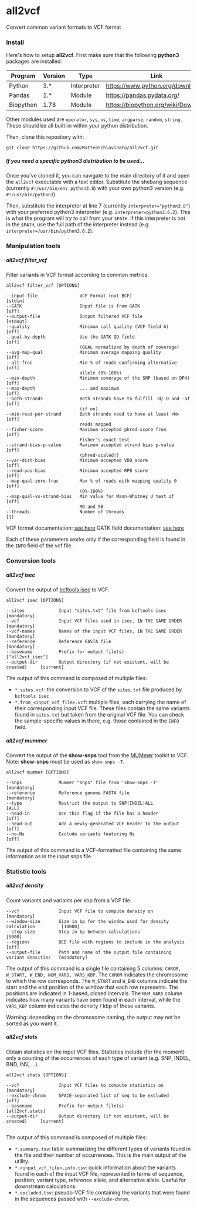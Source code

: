 # all2vcf

Convert common variant formats to VCF format

### Install

Here's how to setup **all2vcf**. First make sure that the following **python3** packages are installed:

| Program     | Version | Type          | Link                                |
|-------------|---------|---------------|-------------------------------------|
| Python      | 3.*     | Interpreter   | https://www.python.org/downloads/   |
| Pandas      | 1.*     | Module        | https://pandas.pydata.org/          |
| Biopython   | 1.78    | Module        | https://biopython.org/wiki/Download |

Other modules used are `operator`, `sys`, `os`, `time`, `argparse`, `random`, `string`. These should be all built-in within your python distribution.

Then, clone this repository with:

```
git clone https://github.com/MatteoSchiavinato/all2vcf.git
```

##### If you need a specific python3 distribution to be used...

Once you've cloned it, you can navigate to the main directory of it and open the `all2vcf` executable with a text editor. Substitute the shebang sequence (currently `#!/usr/bin/env python3.8`) with your own python3 version (e.g. `#!/usr/bin/python3`).

Then, substitute the interpreter at line 7 (currently `interpreter="python3.8"`) with your preferred python3 interpreter (e.g. `interpreter=python3.6.2`). This is what the program will try to call from your `$PATH`. If this interpreter is not in the `$PATH`, use the full path of the interpreter instead (e.g. `interpreter=/usr/bin/python3.6.2`).

### Manipulation tools

##### all2vcf filter_vcf

Filter variants in VCF format according to common metrics.

```
all2vcf filter_vcf [OPTIONS]

--input-file                VCF Format (not BCF)                                [stdin]
--GATK                      Input file is from GATK                             [off]
--output-file               Output filtered VCF file                            [stdout]
--quality                   Minimum call quality (VCF field 6)                  [off]
--qual-by-depth             Use the GATK QD field                               [off]
                            (QUAL normalized by depth of coverage)        
--avg-map-qual              Minimum average mapping quality                     [off]
--alt-frac                  Min % of reads confirming alternative               [off]
                            allele (0%-100%)        
--min-depth                 Minimum coverage of the SNP (based on DP4)          [off]
--max-depth                 ... and maximum                                     [off]
--both-strands              Both strands have to fulfill -d/-D and -af          [off]
                            (if on)        
--min-read-per-strand       Both strands need to have at least <N>              [off]
                            reads mapped        
--fisher-score              Maximum accepted phred-score from                   [off]
                            Fisher's exact test        
--strand-bias-p-value       Maximum accepted strand bias p-value                [off]
                            (phred-scaled!)        
--var-dist-bias             Minimum accepted VDB score                          [off]
--read-pos-bias             Minimum accepted RPB score                          [off]
--map-qual-zero-frac        Max % of reads with mapping quality 0               [off]
                            (0%-100%)        
--map-qual-vs-strand-bias   Min value for Mann-Whitney U test of                [off]
                            MQ and SB        
--threads                   Number of threads                                   [1]
```

VCF format documentation: [see here](https://samtools.github.io/hts-specs/VCFv4.2.pdf)
GATK field documentation: [see here](https://gatk.broadinstitute.org/hc/en-us/articles/360035531692-VCF-Variant-Call-Format)

Each of these parameters works only if the corresponding field is found in the `INFO` field of the vcf file.

### Conversion tools

##### all2vcf isec

Convert the output of [bcftools isec](http://samtools.github.io/bcftools/bcftools.html) to VCF.

```
all2vcf isec [OPTIONS]

--sites             Input "sites.txt" file from bcftools isec               [mandatory]
--vcf               Input VCF files used in isec, IN THE SAME ORDER         [mandatory]
--vcf-names         Names of the input VCF files, IN THE SAME ORDER         [mandatory]
--reference         Reference FASTA file                                    [mandatory]
--basename          Prefix for output file(s)                               ["all2vcf_isec"]
--output-dir        Output directory (if not existent, will be created)     [current]

```

The output of this command is composed of multiple files:

- `*.sites.vcf`: the conversion to VCF of the `sites.txt` file produced by `bcftools isec`
- `*.from_<input_vcf_file>.vcf`: multiple files, each carrying the name of their corresponding input VCF file. These files contain the same variants found in `sites.txt` but taken from the original VCF file. You can check the sample-specific values in there, e.g. those contained in the `INFO` field.


##### all2vcf mummer

Convert the output of the **show-snps** tool from the [MUMmer](http://mummer.sourceforge.net/) toolkit to VCF. Note: **show-snps** must be used as `show-snps -T`.

```
all2vcf mummer [OPTIONS]

--snps              Mummer "snps" file from 'show-snps -T'                  [mandatory]
--reference         Reference genome FASTA file                             [mandatory]
--type              Restrict the output to SNP|INDEL|ALL                    [ALL]
--head-in           Use this flag if the file has a header                  [off]
--head-out          Add a newly-generated VCF header to the output          [off]
--no-Ns             Exclude variants featuring Ns                           [off]

```

The output of this command is a VCF-formatted file containing the same information as in the input snps file.


### Statistic tools

##### all2vcf density

Count variants and variants per kbp from a VCF file.

```
--vcf               Input VCF file to compute density on                            [mandatory]
--window-size       Size in bp for the window used for density calculation          [10000]
--step-size         Step in bp between calculations                                 [5000]
--regions           BED file with regions to include in the analysis                [off]
--output-file       Path and name of the output file containing variant densities   [mandatory]

```

The output of this command is a single file containing 5 columns: `CHROM, W_START, W_END, NUM_VARS, VARS_KBP`. The `CHROM` indicates the chromosome to which the row corresponds. The `W_START` and `W_END` columns indicate the start and the end position of the window that each row represents. The positions are indicated in 1-based, closed intervals. The `NUM_VARS` column indicates how many variants have been found in each interval, while the `VARS_KBP` column indicates the density / kbp of these variants.

Warning: depending on the chromosome naming, the output may not be sorted as you want it.


##### all2vcf stats

Obtain statistics on the input VCF files. Statistics include (for the moment) only a counting of the occurrences of each type of variant (e.g. SNP, INDEL, BND, INV, ...).

```
all2vcf stats [OPTIONS]

--vcf               Input VCF files to compute statistics on                [mandatory]
--exclude-chrom     SPACE-separated list of seq to be excluded              [off]
--basename          Prefix for output file(s)                               [all2vcf.stats]
--output-dir        Output directory (if not existent, will be created)     [current]


```

The output of this command is composed of multiple files:

- `*.summary.tsv`: table summarizing the different types of variants found in the file and their number of occurrences. This is the main output of the utility.
- `*.<input_vcf_file>.info.tsv`: quick information about the variants found in each of the input VCF file, represented in terms of sequence, position, variant type, reference allele, and alternative allele. Useful for downstream calculations.
- `*.excluded.tsv`: pseudo-VCF file containing the variants that were found in the sequences passed with `--exclude-chrom`.
